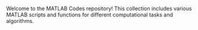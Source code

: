 Welcome to the MATLAB Codes repository! This collection includes various MATLAB scripts and functions for different computational tasks and algorithms.
